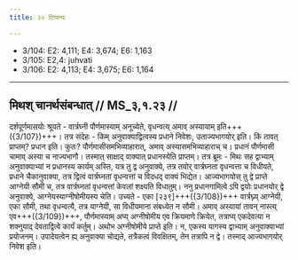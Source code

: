 ```yaml
---
title: २० टिप्पन्यः

---
```

- 3/104: E2: 4,111; E4: 3,674; E6: 1,163
- 3/105: E2,4: juhvati
- 3/106: E2: 4,113; E4: 3,675; E6: 1,164

____________________________________________


## मिथश् चानर्थसंबन्धात् // MS_३,१.२३ //

दर्शपूर्णमासयोः श्रूयते - वार्त्रघ्नी पौर्णमास्याम् अनूच्येते, वृधन्वत्य् अमाव् अस्यायाम् इति+++({3/107})+++। तत्र संदेहः - किम् अनुवाक्याद्वित्वस्य प्रधाने निवेशः, उताज्यभागयोर् इति। किं तावत् प्राप्तम्? प्रधान इति। कुतः? पौर्णमासीसमभिव्याहारात्, अमाव् अस्यासमभिव्याहाराच् च। प्रधानं पौर्णमासी चामाव् अस्या च नाज्यभागौ। तस्मात् साक्षाद् वाक्यात् प्रधानस्येति प्राप्तम्।
तत्र ब्रूमः - मिथः सह द्वाभ्याम् अनुवाक्याभ्यां न प्रधानस्य कार्यम् अस्ति, यत्र तु द्व अनुवाक्ये, तत्र तयोर् वार्त्रघ्नता वृधन्वत्ता च विधीयते, प्रधाने चैकानुवाक्या, तत्र द्वित्वं वार्त्रघ्नतां वृधन्वत्तां च विदधद् वाक्यं भिद्येत। आज्यभागयोस् तु द्वे प्राप्ते आग्नेयी सौमी च, तत्र वार्त्रघ्नतां वृधन्वत्तां केवलां शक्ष्यति विधातुम्। ननु प्रधानगामित्वे ऽपि द्वयोः प्रधानयोर् द्वे अनुवाक्ये, आग्नेयस्याग्नीषोमीयस्य चेति। उच्यते - एका [२३९]+++({3/108})+++ वार्त्रघ्न्य् आग्नेयी, एका सौमी, तथा वृधन्वत्यै, तत्र याग्नेयी, सा विधीयमाना संबध्येत न सौमी। अमाव् अस्यायां तावन् नास्त्य् एव+++({3/109})+++, पौर्णमास्याम् अप्य् अग्नीषोमीय एव क्रियमाणे क्रियेत, तत्राप्य् एकदेवत्या न शक्नुयाद् देवताद्वित्वे कार्यं कर्तुम्। अथोभ अग्नीषोमीये प्राप्ते इति। न, एकस्य यागस्य द्वाभ्याम् अनुवाक्याभ्यां प्रयोजनम्। उपादेयत्वेन ह्य् अनुवाक्या चोद्यते, तत्रैकत्वं विवक्षितम्, तेन तत्रापि न द्वे। तस्माद् आज्यभागयोर् निवेश इति।
